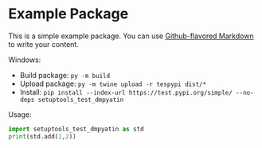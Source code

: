 # Example Package

This is a simple example package. You can use
[Github-flavored Markdown](https://guides.github.com/features/mastering-markdown/) to write your content.

Windows:
 * Build package: `py -m build`
 * Upload package: `py -m twine upload -r tespypi dist/*`
 * Install: `pip install --index-url https://test.pypi.org/simple/ --no-deps setuptools_test_dmpyatin`

Usage:
```python
import setuptools_test_dmpyatin as std 
print(std.add(1,2))
```